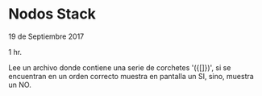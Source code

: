 # Nodos Stack
19 de Septiembre 2017

1 hr.

Lee un archivo donde contiene una serie de corchetes '({[]})', si se encuentran en un orden correcto muestra en pantalla un SI, sino, muestra un NO.
